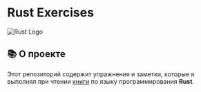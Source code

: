 # Rust Exercises

![Rust Logo](https://www.rust-lang.org/logos/rust-logo-512x512.png)

## 📚 О проекте

Этот репозиторий содержит упражнения и заметки, которые я выполнял при чтении [книги](https://doc.rust-lang.ru/book/title-page.html) по языку программирования **Rust**.  

